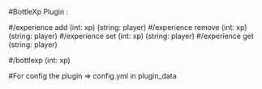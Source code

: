 #BottleXp Plugin :

#/experience add (int: xp) (string: player)
#/experience remove (int: xp) (string: player)
#/experience set (int: xp) (string: player)
#/experience get (string: player)

#/bottlexp (int: xp)

#For config the plugin => config.yml in plugin_data